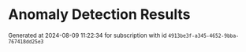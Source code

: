 # Anomaly Detection Results


<sup>Generated at 2024-08-09 11:22:34 for subscription with id `4913be3f-a345-4652-9bba-767418dd25e3`</sup>
